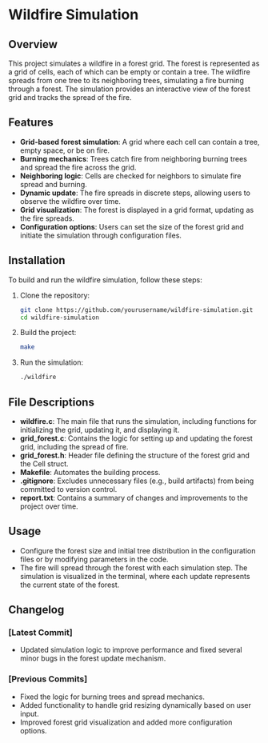 # Wildfire Simulation

## Overview
This project simulates a wildfire in a forest grid. The forest is represented as a grid of cells, each of which can be empty or contain a tree. The wildfire spreads from one tree to its neighboring trees, simulating a fire burning through a forest. The simulation provides an interactive view of the forest grid and tracks the spread of the fire.

## Features
- **Grid-based forest simulation**: A grid where each cell can contain a tree, empty space, or be on fire.
- **Burning mechanics**: Trees catch fire from neighboring burning trees and spread the fire across the grid.
- **Neighboring logic**: Cells are checked for neighbors to simulate fire spread and burning.
- **Dynamic update**: The fire spreads in discrete steps, allowing users to observe the wildfire over time.
- **Grid visualization**: The forest is displayed in a grid format, updating as the fire spreads.
- **Configuration options**: Users can set the size of the forest grid and initiate the simulation through configuration files.

## Installation
To build and run the wildfire simulation, follow these steps:

1. Clone the repository:
   ```bash
   git clone https://github.com/yourusername/wildfire-simulation.git
   cd wildfire-simulation
   ```

2. Build the project:
   ```bash
   make
   ```

3. Run the simulation:
   ```bash
   ./wildfire
   ```

## File Descriptions

- **wildfire.c**: The main file that runs the simulation, including functions for initializing the grid, updating it, and displaying it.
- **grid_forest.c**: Contains the logic for setting up and updating the forest grid, including the spread of fire.
- **grid_forest.h**: Header file defining the structure of the forest grid and the Cell struct.
- **Makefile**: Automates the building process.
- **.gitignore**: Excludes unnecessary files (e.g., build artifacts) from being committed to version control.
- **report.txt**: Contains a summary of changes and improvements to the project over time.

## Usage
- Configure the forest size and initial tree distribution in the configuration files or by modifying parameters in the code.
- The fire will spread through the forest with each simulation step. The simulation is visualized in the terminal, where each update represents the current state of the forest.

## Changelog
### [Latest Commit]
- Updated simulation logic to improve performance and fixed several minor bugs in the forest update mechanism.

### [Previous Commits]
- Fixed the logic for burning trees and spread mechanics.
- Added functionality to handle grid resizing dynamically based on user input.
- Improved forest grid visualization and added more configuration options.
